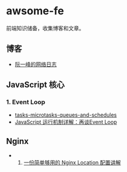 # awsome-fe
前端知识储备，收集博客和文章。

## 博客
* [阮一峰的网络日志](https://www.ruanyifeng.com/blog/javascript/)

## JavaScript 核心
### 1. Event Loop
* [tasks-microtasks-queues-and-schedules](https://jakearchibald.com/2015/tasks-microtasks-queues-and-schedules/)
* [JavaScript 运行机制详解：再谈Event Loop](https://www.ruanyifeng.com/blog/2014/10/event-loop.html)


## Nginx
* 1. [一份简单够用的 Nginx Location 配置讲解](https://github.com/mqyqingfeng/Blog/issues/242)
